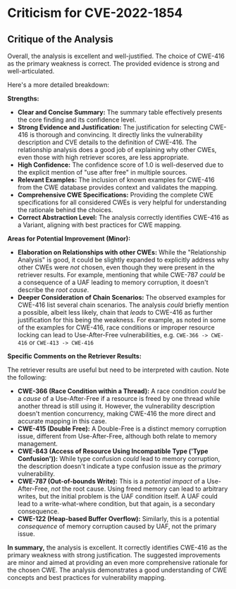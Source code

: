 # Criticism for CVE-2022-1854

## Critique of the Analysis

Overall, the analysis is excellent and well-justified. The choice of CWE-416 as the primary weakness is correct. The provided evidence is strong and well-articulated.

Here's a more detailed breakdown:

**Strengths:**

*   **Clear and Concise Summary:** The summary table effectively presents the core finding and its confidence level.
*   **Strong Evidence and Justification:** The justification for selecting CWE-416 is thorough and convincing. It directly links the vulnerability description and CVE details to the definition of CWE-416.  The relationship analysis does a good job of explaining why other CWEs, even those with high retriever scores, are less appropriate.
*   **High Confidence:** The confidence score of 1.0 is well-deserved due to the explicit mention of "use after free" in multiple sources.
*   **Relevant Examples:** The inclusion of known examples for CWE-416 from the CWE database provides context and validates the mapping.
*   **Comprehensive CWE Specifications:** Providing the complete CWE specifications for all considered CWEs is very helpful for understanding the rationale behind the choices.
*   **Correct Abstraction Level:** The analysis correctly identifies CWE-416 as a Variant, aligning with best practices for CWE mapping.

**Areas for Potential Improvement (Minor):**

*   **Elaboration on Relationships with other CWEs:** While the "Relationship Analysis" is good, it could be slightly expanded to explicitly address why other CWEs were *not* chosen, even though they were present in the retriever results. For example, mentioning that while CWE-787 *could* be a consequence of a UAF leading to memory corruption, it doesn't describe the *root cause*.
*   **Deeper Consideration of Chain Scenarios:** The observed examples for CWE-416 list several chain scenarios. The analysis *could* briefly mention a possible, albeit less likely, chain that *leads* to CWE-416 as further justification for this being the weakness. For example, as noted in some of the examples for CWE-416, race conditions or improper resource locking can lead to Use-After-Free vulnerabilities, e.g. `CWE-366 -> CWE-416` or `CWE-413 -> CWE-416`

**Specific Comments on the Retriever Results:**

The retriever results are useful but need to be interpreted with caution. Note the following:

*   **CWE-366 (Race Condition within a Thread):** A race condition *could* be a *cause* of a Use-After-Free if a resource is freed by one thread while another thread is still using it. However, the vulnerability description doesn't mention concurrency, making CWE-416 the more direct and accurate mapping in this case.
*   **CWE-415 (Double Free):** A Double-Free is a distinct memory corruption issue, different from Use-After-Free, although both relate to memory management.
*   **CWE-843 (Access of Resource Using Incompatible Type ('Type Confusion')):**  While type confusion *could* lead to memory corruption, the description doesn't indicate a type confusion issue as the *primary* vulnerability.
*   **CWE-787 (Out-of-bounds Write):** This is a *potential impact* of a Use-After-Free, *not* the root cause. Using freed memory can lead to arbitrary writes, but the initial problem is the UAF condition itself. A UAF could lead to a write-what-where condition, but that again, is a secondary consequence.
*   **CWE-122 (Heap-based Buffer Overflow):** Similarly, this is a potential *consequence* of memory corruption caused by UAF, not the primary issue.

**In summary,** the analysis is excellent. It correctly identifies CWE-416 as the primary weakness with strong justification. The suggested improvements are minor and aimed at providing an even more comprehensive rationale for the chosen CWE. The analysis demonstrates a good understanding of CWE concepts and best practices for vulnerability mapping.